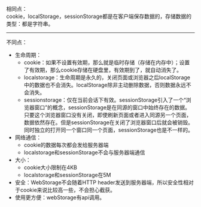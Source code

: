 相同点：  
cookie，localStorage，sessionStorage都是在客户端保存数据的，存储数据的类型：都是字符串。

---
不同点：
- 生命周期：
  - cookie：如果不设置有效期，那么就是临时存储（存储在内存中）；设置了有效期，那么cookie存储在硬盘里，有效期到了，就自动消失了。
  - localstorage：生命周期是永久的，关闭页面或浏览器之后localStorage中的数据也不会消失。localStorage除非主动删除数据，否则数据永远不会消失。
  - sessionstorage：仅在当前会话下有效。sessionStorage引入了一个“浏览器窗口”的概念，sessionStorage是在同源的窗口中始终存在的数据。只要这个浏览器窗口没有关闭，即使刷新页面或者进入同源另一个页面，数据依然存在。但是sessionStorage在关闭了浏览器窗口后就会被销毁。同时独立的打开同一个窗口同一个页面，sessionStorage也是不一样的。
- 网络通信：
  - cookie的数据每次都会发给服务器端
  - localstorage和sessionStorage不会与服务器端通信
- 大小：
  - cookie大小限制在4KB
  - localstorage和sessionStorage在5M
- 安全：WebStorage不会随着HTTP header发送到服务器端，所以安全性相对于cookie来说比较高一些，不会担心截获。
- 使用更方便：webStorage有api调用。